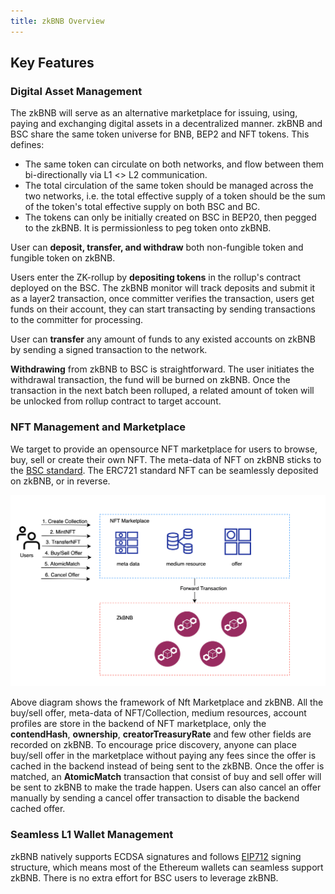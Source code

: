 ```yaml
---
title: zkBNB Overview
---
```


## Key Features

### Digital Asset Management
The zkBNB will serve as an alternative marketplace for issuing, using, paying and exchanging digital assets in a
decentralized manner. zkBNB and BSC share the same token universe for BNB, BEP2 and NFT tokens. This defines:
- The same token can circulate on both networks, and flow between them bi-directionally via L1 <\> L2 communication.
- The total circulation of the same token should be managed across the two networks, i.e. the total effective supply 
  of a token should be the sum of the token's total effective supply on both BSC and BC.
- The tokens can only be initially created on BSC in BEP20, then pegged to the zkBNB. It is permissionless to peg token onto zkBNB.

User can **deposit, transfer, and withdraw** both non-fungible token and fungible token on zkBNB.

Users enter the ZK-rollup by **depositing tokens** in the rollup's contract deployed on the BSC. The zkBNB monitor will track deposits and submit it as a layer2 transaction, once committer verifies the transaction, users get funds on their account, they can start transacting by sending transactions to the committer for processing.

User can **transfer** any amount of funds to any existed accounts on zkBNB by sending a signed transaction to the network.

**Withdrawing** from zkBNB to BSC is straightforward. The user initiates the withdrawal transaction, the fund will be
burned on zkBNB. Once the transaction in the next batch been rolluped, a related amount of token will be unlocked from
rollup contract to target account. 

### NFT Management and Marketplace
We target to provide an opensource NFT marketplace for users to browse, buy, sell or create their own NFT. 
The meta-data of NFT on zkBNB sticks to the [BSC standard](https://docs.bnbchain.org/docs/nft-metadata-standard/).
The ERC721 standard NFT can be seamlessly deposited on zkBNB, or in reverse.

![Marketplace framework](../../../static/img/NFT_Marketplace.png)

Above diagram shows the framework of Nft Marketplace and zkBNB. All the buy/sell offer, meta-data of NFT/Collection,
medium resources, account profiles are store in the backend of NFT marketplace, only the **contendHash**,
**ownership**, **creatorTreasuryRate** and few other fields are recorded on zkBNB. To encourage price discovery, anyone
can place buy/sell offer in the marketplace without paying any fees since the offer is cached in the backend instead of 
being sent to the zkBNB. Once the offer is matched, an **AtomicMatch** transaction that consist of buy and sell offer
will be sent to zkBNB to make the trade happen. Users can also cancel an offer manually by sending a cancel offer
transaction to disable the backend cached offer.

### Seamless L1 Wallet Management
zkBNB natively supports ECDSA signatures and follows [EIP712](https://github.com/ethereum/EIPs/blob/master/EIPS/eip-712.md) signing structure, which means most of the Ethereum wallets can seamless support zkBNB. There is no extra effort for BSC users to leverage zkBNB.